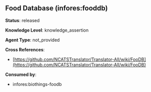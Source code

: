 [//]: # (DO NOT MANUALLY EDIT THIS FILE. IT IS GENERATED FROM A TEMPLATE.)

## Food Database (infores:fooddb)

**Status**: released
  
**Knowledge Level**: knowledge_assertion
  
**Agent Type**: not_provided



**Cross References**:

- [https://github.com/NCATSTranslator/Translator-All/wiki/FooDB](https://github.com/NCATSTranslator/Translator-All/wiki/FooDB)


**Consumed by**:

- infores:biothings-foodb